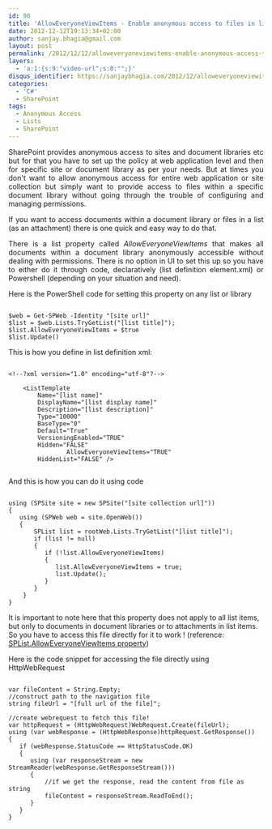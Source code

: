 ```yaml
---
id: 90
title: 'AllowEveryoneViewItems - Enable anonymous access to files in list'
date: 2012-12-12T19:13:34+02:00
author: sanjay.bhagia@gmail.com
layout: post
permalink: /2012/12/12/alloweveryoneviewitems-enable-anonymous-access-to-files-in-list/
layers:
  - 'a:1:{s:9:"video-url";s:0:"";}'
disqus_identifier: https://sanjaybhagia.com/2012/12/alloweveryoneviewitems-enable-anonymous-access-to-files-in-list
categories:
  - 'C#'
  - SharePoint
tags:
  - Anonymous Access
  - Lists
  - SharePoint
---
```

<p style="text-align:justify;">SharePoint provides anonymous access to sites and document libraries etc but for that you have to set up the policy at web application level and then for specific site or document library as per your needs. But at times you don't want to allow anonymous access for entire web application or site collection but simply want to provide access to files within a specific document library without going through the trouble of configuring and managing permissions.</p>
<p style="text-align:justify;">If you want to access documents within a document library or files in a list (as an attachment) there is one quick and easy way to do that.</p>
<p style="text-align:justify;">There is a list property called <em>AllowEveryoneViewItems</em> that makes all documents within a document library anonymously accessible without dealing with permissions. There is no option in UI to set this up so you have to either do it through code, declaratively (list definition element.xml) or Powershell (depending on your situation and need).</p>
Here is the PowerShell code for setting this property on any list or library

<pre><code class="ps">
$web = Get-SPWeb -Identity &quot;[site url]&quot;
$list = $web.Lists.TryGetList(&quot;[list title]&quot;);
$list.AllowEveryoneViewItems = $true
$list.Update()
</code></pre>

This is how you define in list definition xml:

<pre><code class="xml">
&lt;!--?xml version=&quot;1.0&quot; encoding=&quot;utf-8&quot;?--&gt;

	&lt;ListTemplate
		Name=&quot;[list name]&quot;
		DisplayName=&quot;[list display name]&quot;
		Description=&quot;[list description]&quot;
		Type=&quot;10000&quot;
		BaseType=&quot;0&quot;
		Default=&quot;True&quot;
		VersioningEnabled=&quot;TRUE&quot;
		Hidden=&quot;FALSE&quot;
                AllowEveryoneViewItems=&quot;TRUE&quot;
		HiddenList=&quot;FALSE&quot; /&gt;

</code></pre>

And this is how you can do it using code

<pre><code class="csharp">
using (SPSite site = new SPSite(&quot;[site collection url]&quot;))
{
   using (SPWeb web = site.OpenWeb())
   {
       SPList list = rootWeb.Lists.TryGetList(&quot;[list title]&quot;);
       if (list != null)
       {
          if (!list.AllowEveryoneViewItems)
          {
             list.AllowEveryoneViewItems = true;
             list.Update();
          }
       }
    }
}
</code></pre>

It is important to note here that this property does not apply to all list items, but only to documents in document libraries or to attachments in list items. So you have to access this file directly for it to work ! (reference: <a href="http://msdn.microsoft.com/en-us/library/microsoft.sharepoint.splist.alloweveryoneviewitems.aspx" target="_blank">SPList.AllowEveryoneViewItems property</a>)

Here is the code snippet for accessing the file directly using HttpWebRequest

<pre><code class="csharp">
var fileContent = String.Empty;
//construct path to the navigation file
string fileUrl = &quot;[full url of the file]&quot;;

//create webrequest to fetch this file!
var httpRequest = (HttpWebRequest)WebRequest.Create(fileUrl);
using (var webResponse = (HttpWebResponse)httpRequest.GetResponse())
{
   if (webResponse.StatusCode == HttpStatusCode.OK)
   {
      using (var responseStream = new StreamReader(webResponse.GetResponseStream()))
      {
          //if we get the response, read the content from file as string
          fileContent = responseStream.ReadToEnd();
      }
   }
}
</code></pre>